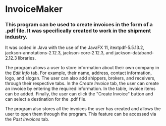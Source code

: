 # InvoiceMaker

### This program can be used to create invoices in the form of a .pdf file. It was specifically created to work in the shipment industry.

It was coded in Java with the use of the JavaFX 11, itextpdf-5.5.13.2, jackson-annotations-2.12.3, jackson-core-2.12.3, and jackson-databand-2.12.3 libraries.

The program allows a user to store information about their own company in the _Edit Info_ tab. For example, their name, address, contact information, logo, and slogan. The user can also add shippers, brokers, and receivers, through their respective tabs. In the _Create Invoice_ tab, the user can create an invoice by entering the required information. In the table, invoice items can be added. Finally, the user can click the "Create Invoice" button and can select a destination for the .pdf file.

The program also stores all the invoices the user has created and allows the user to open them through the program. This feature can be accessed via the _Past Invoices_ tab.
